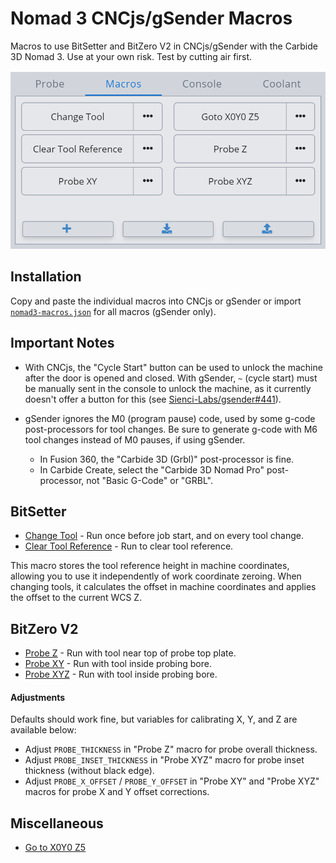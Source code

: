 # Nomad 3 CNCjs/gSender Macros

Macros to use BitSetter and BitZero V2 in CNCjs/gSender with the Carbide 3D
Nomad 3. Use at your own risk. Test by cutting air first.

![Macros](images/macros.png)

## Installation

Copy and paste the individual macros into CNCjs or gSender or import
[`nomad3-macros.json`](nomad3-macros.json) for all macros (gSender only).

## Important Notes

* With CNCjs, the "Cycle Start" button can be used to unlock the machine after
  the door is opened and closed. With gSender, `~` (cycle start) must be
  manually sent in the console to unlock the machine, as it currently doesn't
  offer a button for this (see [Sienci-Labs/gsender#441](https://github.com/Sienci-Labs/gsender/issues/441)).

* gSender ignores the M0 (program pause) code, used by some g-code
  post-processors for tool changes. Be sure to generate g-code with M6 tool
  changes instead of M0 pauses, if using gSender.
    * In Fusion 360, the "Carbide 3D (Grbl)" post-processor is fine.
    * In Carbide Create, select the "Carbide 3D Nomad Pro" post-processor, not
      "Basic G-Code" or "GRBL".

## BitSetter

* [Change Tool](bitsetter-change-tool.macro.nc) - Run once before job start, and on every tool change.
* [Clear Tool Reference](bitsetter-clear-tool-reference.macro.nc) - Run to clear tool reference.

This macro stores the tool reference height in machine coordinates, allowing
you to use it independently of work coordinate zeroing. When changing tools, it
calculates the offset in machine coordinates and applies the offset to the
current WCS Z.

## BitZero V2

* [Probe Z](bitzero-v2-probe-z.macro.nc) - Run with tool near top of probe top plate.
* [Probe XY](bitzero-v2-probe-xy.macro.nc) - Run with tool inside probing bore.
* [Probe XYZ](bitzero-v2-probe-xyz.macro.nc) - Run with tool inside probing bore.

#### Adjustments

Defaults should work fine, but variables for calibrating X, Y, and Z are available below:

* Adjust `PROBE_THICKNESS` in "Probe Z" macro for probe overall thickness.
* Adjust `PROBE_INSET_THICKNESS` in "Probe XYZ" macro for probe inset thickness (without black edge).
* Adjust `PROBE_X_OFFSET` / `PROBE_Y_OFFSET` in "Probe XY" and "Probe XYZ" macros for probe X and Y offset corrections.

## Miscellaneous

* [Go to X0Y0 Z5](goto-x0y0-z5.macro.nc)
